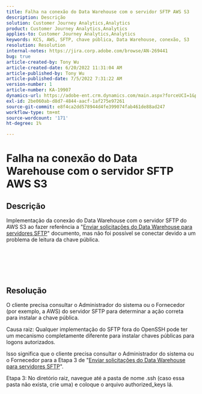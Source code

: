 ```yaml
---
title: Falha na conexão do Data Warehouse com o servidor SFTP AWS S3
description: Descrição
solution: Customer Journey Analytics,Analytics
product: Customer Journey Analytics,Analytics
applies-to: Customer Journey Analytics,Analytics
keywords: KCS, AWS, SFTP, chave pública, Data Warehouse, conexão, S3
resolution: Resolution
internal-notes: https://jira.corp.adobe.com/browse/AN-269441
bug: true
article-created-by: Tony Wu
article-created-date: 6/20/2022 11:31:04 AM
article-published-by: Tony Wu
article-published-date: 7/5/2022 7:31:22 AM
version-number: 1
article-number: KA-19907
dynamics-url: https://adobe-ent.crm.dynamics.com/main.aspx?forceUCI=1&pagetype=entityrecord&etn=knowledgearticle&id=65e0ca73-8cf0-ec11-bb3d-6045bd0158f8
exl-id: 2be060ab-d8d7-4844-aacf-1af275e97261
source-git-commit: e8f4ca2dd578944d4fe399074fab461de88ad247
workflow-type: tm+mt
source-wordcount: '171'
ht-degree: 1%

---
```


# Falha na conexão do Data Warehouse com o servidor SFTP AWS S3

## Descrição

Implementação da conexão do Data Warehouse com o servidor SFTP do AWS S3 ao fazer referência a &quot;[Enviar solicitações do Data Warehouse para servidores SFTP](https://experienceleague.adobe.com/docs/analytics/export/ftp-and-sftp/secure-file-transfer-protocol/ftp-sftp-dw.html?lang=en)&quot; documento, mas não foi possível se conectar devido a um problema de leitura da chave pública.<br><br> <br><br><br>
&#x200B; &#x200B; &#x200B;


## Resolução


O cliente precisa consultar o Administrador do sistema ou o Fornecedor (por exemplo, a AWS) do servidor SFTP para determinar a ação correta para instalar a chave pública.

Causa raiz: Qualquer implementação do SFTP fora do OpenSSH pode ter um mecanismo completamente diferente para instalar chaves públicas para logons autorizados.

Isso significa que o cliente precisa consultar o Administrador do sistema ou o Fornecedor para a Etapa 3 de &quot;[Enviar solicitações do Data Warehouse para servidores SFTP](https://experienceleague.adobe.com/docs/analytics/export/ftp-and-sftp/secure-file-transfer-protocol/ftp-sftp-dw.html?lang=en)&quot;.

Etapa 3: No diretório raiz, navegue até a pasta de nome .ssh (caso essa pasta não exista, crie uma) e coloque o arquivo authorized_keys lá.
